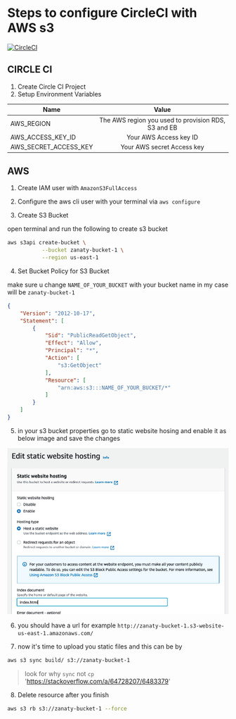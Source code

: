 # Steps to configure CircleCI with AWS s3

[![CircleCI](https://circleci.com/gh/moelzanaty3/react-aws-circle-ci/tree/main.svg?style=svg)](https://circleci.com/gh/moelzanaty3/react-aws-circle-ci/tree/main)

## CIRCLE CI

1. Create Circle CI Project
2. Setup Environment Variables

| Name                  |                         Value                         |
| --------------------- | :---------------------------------------------------: |
| AWS_REGION            |  The AWS region you used to provision RDS, S3 and EB  |
| AWS_ACCESS_KEY_ID      |                 Your AWS Access key ID               |
| AWS_SECRET_ACCESS_KEY |              Your AWS secret Access key               |

## AWS

1. Create IAM user with `AmazonS3FullAccess`

2. Configure the aws cli user with your terminal via `aws configure`

3. Create S3 Bucket

open terminal  and run the following to create s3 bucket

```bash
aws s3api create-bucket \
           --bucket zanaty-bucket-1 \
           --region us-east-1
```

4. Set Bucket Policy for S3 Bucket

make sure u change `NAME_OF_YOUR_BUCKET` with your bucket name in my case will be `zanaty-bucket-1`

```json
{
    "Version": "2012-10-17",
    "Statement": [
        {
            "Sid": "PublicReadGetObject",
            "Effect": "Allow",
            "Principal": "*",
            "Action": [
                "s3:GetObject"
            ],
            "Resource": [
                "arn:aws:s3:::NAME_OF_YOUR_BUCKET/*"
            ]
        }
    ]
}
```

5. in your s3 bucket properties go to static website hosing and enable it as below image and save the changes

![images](./docs/images/s3-static-web-hosting.png)

6. you should have a url for example `http://zanaty-bucket-1.s3-website-us-east-1.amazonaws.com/`

7. now it's time to upload you static files and this can be by

```bash
aws s3 sync build/ s3://zanaty-bucket-1
```

> look for why `sync` not `cp` 'https://stackoverflow.com/a/64728207/6483379'

8. Delete resource after you finish

```bash
aws s3 rb s3://zanaty-bucket-1 --force  
```
